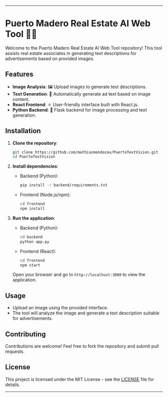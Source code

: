 ---

# Puerto Madero Real Estate AI Web Tool 🏢🤖

Welcome to the Puerto Madero Real Estate AI Web Tool repository! This tool assists real estate associates in generating text descriptions for advertisements based on provided images.

## Features

- **Image Analysis**: 🖼️ Upload images to generate text descriptions.
- **Text Generation**: 📝 Automatically generate ad text based on image content.
- **React Frontend**: ⚛️ User-friendly interface built with React.js.
- **Python Backend**: 🐍 Flask backend for image processing and text generation.

## Installation

1. **Clone the repository**:
   ```bash
   git clone https://github.com/mathiasmendozav/PuertoTextVision.git
   cd PuertoTextVision
   ```

2. **Install dependencies**:
   - Backend (Python):
     ```bash
     pip install -r backend/requirements.txt
     ```
   - Frontend (Node.js/npm):
     ```bash
     cd frontend
     npm install
     ```

3. **Run the application**:
   - Backend (Python):
     ```bash
     cd backend
     python app.py
     ```
   - Frontend (React):
     ```bash
     cd frontend
     npm start
     ```
   Open your browser and go to `http://localhost:3000` to view the application.

## Usage

- Upload an image using the provided interface.
- The tool will analyze the image and generate a text description suitable for advertisements.

## Contributing

Contributions are welcome! Feel free to fork the repository and submit pull requests.

## License

This project is licensed under the MIT License - see the [LICENSE](LICENSE) file for details.

---
